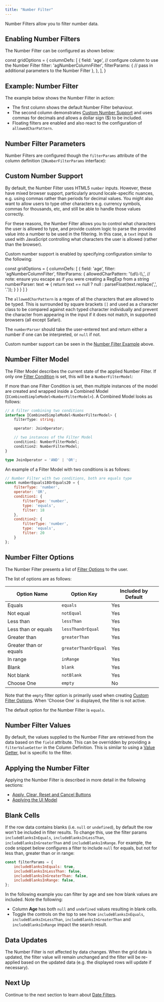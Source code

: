 ```yaml
---
title: "Number Filter"
---
```


Number Filters allow you to filter number data.

<image-caption src="filter-number/resources/number-filter.png" alt="Number Filter" width="12.5rem" centered="true"></image-caption>

## Enabling Number Filters

The Number Filter can be configured as shown below:

<snippet>
const gridOptions = {
    columnDefs: [
        {
            field: 'age',
            // configure column to use the Number Filter
            filter: 'agNumberColumnFilter',
            filterParams: {
                // pass in additional parameters to the Number Filter
            },
        },
    ],
}
</snippet>

## Example: Number Filter

The example below shows the Number Filter in action:

- The first column shows the default Number Filter behaviour.
- The second column demonstrates [Custom Number Support](#custom-number-support) and uses commas for decimals and allows a dollar sign ($) to be included.
- Floating filters are enabled and also react to the configuration of `allowedCharPattern`.

<grid-example title='Number Filter' name='number-filter' type='generated'></grid-example>

## Number Filter Parameters

Number Filters are configured though the `filterParams` attribute of the column definition (`INumberFilterParams` interface):

<interface-documentation interfaceName='INumberFilterParams' config='{"description":"", "sortAlphabetically":"true"}' overrideSrc="filter-number/resources/number-filter-params.json"></interface-documentation>

## Custom Number Support

By default, the Number Filter uses HTML5 `number` inputs. However, these have mixed browser support, particularly around locale-specific nuances, e.g. using commas rather than periods for decimal values. You might also want to allow users to type other characters e.g. currency symbols, commas for thousands, etc, and still be able to handle those values correctly.

For these reasons, the Number Filter allows you to control what characters the user is allowed to type, and provide custom logic to parse the provided value into a number to be used in the filtering. In this case, a `text` input is used with JavaScript controlling what characters the user is allowed (rather than the browser).

Custom number support is enabled by specifying configuration similar to the following:

<snippet>
const gridOptions = {
    columnDefs: [
        {
            field: 'age',
            filter: 'agNumberColumnFilter',
            filterParams: {
                allowedCharPattern: '\\d\\-\\,', // note: ensure you escape as if you were creating a RegExp from a string
                numberParser: text => {
                    return text == null ? null : parseFloat(text.replace(',', '.'));
                }
            }
        }
    ]
}
</snippet>

The `allowedCharPattern` is a regex of all the characters that are allowed to be typed. This is surrounded by square brackets `[]` and used as a character class to be compared against each typed character individually and prevent the character from appearing in the input if it does not match, in supported browsers (all except Safari).

The `numberParser` should take the user-entered text and return either a number if one can be interpreted, or `null` if not.

Custom number support can be seen in the [Number Filter Example](#example-number-filter) above.

## Number Filter Model

The Filter Model describes the current state of the applied Number Filter. If only one [Filter Condition](/filter-conditions/) is set, this will be a `NumberFilterModel`:

<interface-documentation interfaceName='NumberFilterModel' config='{"description":""}'></interface-documentation>

If more than one Filter Condition is set, then multiple instances of the model are created and wrapped inside a Combined Model (`ICombinedSimpleModel<NumberFilterModel>`). A Combined Model looks as follows:

```ts
// A filter combining two conditions
interface ICombinedSimpleModel<NumberFilterModel> {
    filterType: string;

    operator: JoinOperator;

    // two instances of the Filter Model
    condition1: NumberFilterModel;
    condition2: NumberFilterModel;
}

type JoinOperator = 'AND' | 'OR';
```

An example of a Filter Model with two conditions is as follows:

```js
// Number Filter with two conditions, both are equals type
const numberEquals18OrEquals20 = {
    filterType: 'number',
    operator: 'OR',
    condition1: {
        filterType: 'number',
        type: 'equals',
        filter: 18
    },
    condition2: {
        filterType: 'number',
        type: 'equals',
        filter: 20
    }
};
```

## Number Filter Options

The Number Filter presents a list of [Filter Options](/filter-conditions/#filter-options) to the user.

The list of options are as follows:

| Option Name             | Option Key            | Included by Default |
| ----------------------- | --------------------- | ------------------- |
| Equals                  | `equals`              | Yes                 |
| Not equal               | `notEqual`            | Yes                 |
| Less than               | `lessThan`            | Yes                 |
| Less than or equals     | `lessThanOrEqual`     | Yes                 |
| Greater than            | `greaterThan`         | Yes                 |
| Greater than or equals  | `greaterThanOrEqual`  | Yes                 |
| In range                | `inRange`             | Yes                 |
| Blank                   | `blank`               | Yes                 |
| Not blank               | `notBlank`            | Yes                 |
| Choose One              | `empty`               | No                  |

Note that the `empty` filter option is primarily used when creating [Custom Filter Options](/filter-conditions/#custom-filter-options). When 'Choose One' is displayed, the filter is not active.

The default option for the Number Filter is `equals`.

## Number Filter Values

By default, the values supplied to the Number Filter are retrieved from the data based on the `field` attribute. This can be overridden by providing a `filterValueGetter` in the Column Definition. This is similar to using a [Value Getter](/value-getters), but is specific to the filter.

<api-documentation source='column-properties/properties.json' section='filtering' names='["filterValueGetter"]'></api-documentation>

## Applying the Number Filter

Applying the Number Filter is described in more detail in the following sections:

- [Apply, Clear, Reset and Cancel Buttons](/filter-applying/#apply-clear-reset-and-cancel-buttons)
- [Applying the UI Model](/filter-applying/#applying-the-ui-model)

## Blank Cells

If the row data contains blanks (i.e. `null` or `undefined`), by default the row won't be included in filter results. To change this, use the filter params `includeBlanksInEquals`, `includeBlanksInLessThan`, `includeBlanksInGreaterThan` and `includeBlanksInRange`. For example, the code snippet below configures a filter to include `null` for equals, but not for less than, greater than or in range:

```js
const filterParams = {
    includeBlanksInEquals: true,
    includeBlanksInLessThan: false,
    includeBlanksInGreaterThan: false,
    includeBlanksInRange: false,
};
```

In the following example you can filter by age and see how blank values are included. Note the following:

- Column **Age** has both `null` and `undefined` values resulting in blank cells.
- Toggle the controls on the top to see how `includeBlanksInEquals`, `includeBlanksInLessThan`, `includeBlanksInGreaterThan` and `includeBlanksInRange` impact the search result.

<grid-example title='Number Null Filtering' name='number-null-filtering' type='typescript' options='{ "exampleHeight": 310 }'></grid-example>

## Data Updates

The Number Filter is not affected by data changes. When the grid data is updated, the filter value will remain unchanged and the filter will be re-applied based on the updated data (e.g. the displayed rows will update if necessary).

## Next Up

Continue to the next section to learn about [Date Filters](/filter-date/).
